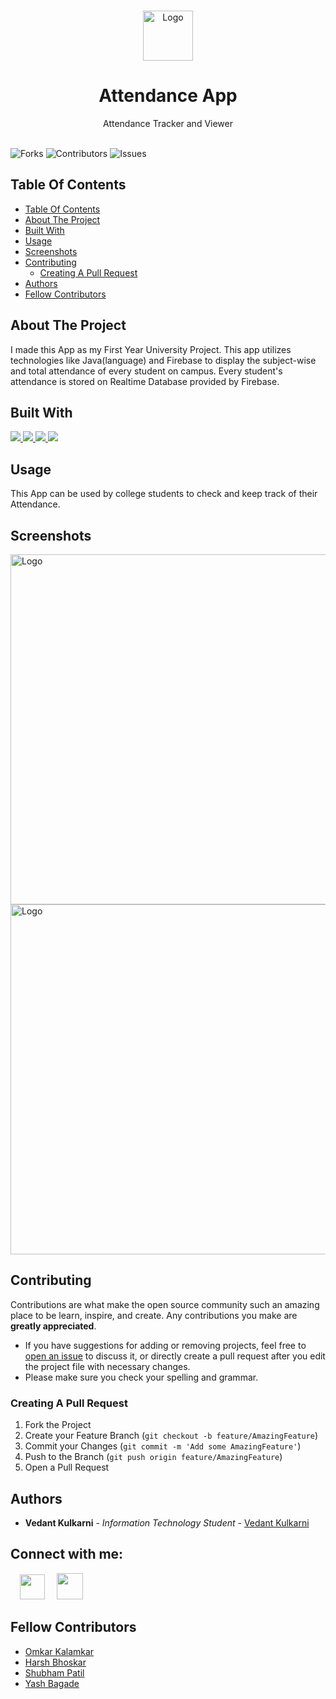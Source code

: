 <br/>
<p align="center">
  <a href="https://github.com/ShaanCoding/ReadME-Generator">
    <img src="https://user-images.githubusercontent.com/24658039/135263110-be4ed84d-0086-4937-b90f-10860624c0dd.png" alt="Logo" width="80" height="80">
  </a>

  <h1 align="center">Attendance App</h1>

  <p align="center">
    Attendance Tracker and Viewer
    <br/>
    <br/>   
  </p>
</p>


![Forks](https://img.shields.io/github/forks/vedantkulkarni/PBL-Attendance)   ![Contributors](https://img.shields.io/badge/Contributors-4-green)  ![Issues](https://img.shields.io/github/issues/vedantkulkarni/PBL-Attendance) 

## Table Of Contents

- [Table Of Contents](#table-of-contents)
- [About The Project](#about-the-project)
- [Built With](#built-with)
- [Usage](#usage)
- [Screenshots](#screenshots)
- [Contributing](#contributing)
  - [Creating A Pull Request](#creating-a-pull-request)
- [Authors](#authors)
- [Fellow Contributors](#fellow-contributors)
  

  


## About The Project

<!-- ![Screen Shot](images/screenshot.png) -->



I made this App as my First Year University Project. This app utilizes technologies like Java(language) and Firebase to display the subject-wise and total attendance of every student on campus. Every student's attendance is stored on Realtime Database provided by Firebase.




## Built With

<p align="left">
<a href="https://www.java.com" target="_blank"> <img src="https://img.icons8.com/color/48/000000/java-coffee-cup-logo.png"/> </a>
<a href="https://git-scm.com/" target="_blank"> <img src="https://img.icons8.com/color/48/000000/git.png"/> </a> 
<a href="https://firebase.google.com/" target="_blank"> <img src="https://img.icons8.com/color/48/000000/firebase.png"/> </a> 
<a href="https://developer.android.com/studio" target="_blank"> <img src="https://img.icons8.com/color/48/000000/android-studio--v2.png"/> </a> 
</p>




## Usage

This App can be used by college students to check and keep track of their Attendance.

## Screenshots

<img src="https://user-images.githubusercontent.com/24658039/135245219-605ae22d-430a-4ebd-8964-e34159945e72.PNG" align="center" alt="Logo" width="1200" height="560">
<br/>
<img src="https://user-images.githubusercontent.com/24658039/135245231-f8b15fdf-7376-400f-8583-512ca14a8bc5.PNG" align="center" alt="Logo" width="1200" height="560">


## Contributing

Contributions are what make the open source community such an amazing place to be learn, inspire, and create. Any contributions you make are **greatly appreciated**.
* If you have suggestions for adding or removing projects, feel free to [open an issue](https://github.com/ShaanCoding/ReadME-Generator/issues/new) to discuss it, or directly create a pull request after you edit the project file with necessary changes.
* Please make sure you check your spelling and grammar.



### Creating A Pull Request

1. Fork the Project
2. Create your Feature Branch (`git checkout -b feature/AmazingFeature`)
3. Commit your Changes (`git commit -m 'Add some AmazingFeature'`)
4. Push to the Branch (`git push origin feature/AmazingFeature`)
5. Open a Pull Request



## Authors

* **Vedant Kulkarni** - *Information Technology Student* - [Vedant Kulkarni](https://github.com/vedantkulkarni) 


## Connect with me:
<a href = "https://www.linkedin.com/in/vedant-kulkarni-951770207/"><img src="https://cdn-icons-png.flaticon.com/512/124/124011.png" hspace="15" width="40" height="40"/></a>
<a href = "https://www.instagram.com/_vedant__kulkarni_/"><img src="https://cdn-icons-png.flaticon.com/512/355/355975.png" width="42" height="42"/></a>


## Fellow Contributors

* [Omkar Kalamkar](https://github.com/omkarkalamkar)
* [Harsh Bhoskar](https://github.com/harshbhoskar)
* [Shubham Patil](https://github.com/shubham01patil)
* [Yash Bagade](https://github.com/yashbagade14)
